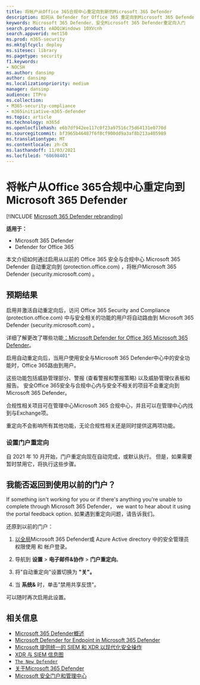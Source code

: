 ```yaml
---
title: 将帐户从Office 365合规中心重定向到新的Microsoft 365 Defender
description: 如何从 Defender for Office 365 重定向到Microsoft 365 Defender。
keywords: Microsoft 365 Defender、安全Microsoft 365 Defender重定向入门
search.product: eADQiWindows 10XVcnh
search.appverid: met150
ms.prod: m365-security
ms.mktglfcycl: deploy
ms.sitesec: library
ms.pagetype: security
f1.keywords:
- NOCSH
ms.author: dansimp
author: dansimp
ms.localizationpriority: medium
manager: dansimp
audience: ITPro
ms.collection:
- M365-security-compliance
- m365initiative-m365-defender
ms.topic: article
ms.technology: m365d
ms.openlocfilehash: e6b7df942ee117c0f23a97516c75d64131e0770d
ms.sourcegitcommit: bf3965b46487f6f8cf900dd9a3af8b213a405989
ms.translationtype: MT
ms.contentlocale: zh-CN
ms.lasthandoff: 11/03/2021
ms.locfileid: "60698401"
---
```

# <a name="redirecting-accounts-from-office-365-security-and-compliance-center-to-microsoft-365-defender"></a>将帐户从Office 365合规中心重定向到Microsoft 365 Defender

[!INCLUDE [Microsoft 365 Defender rebranding](../includes/microsoft-defender.md)]

**适用于：**

- Microsoft 365 Defender
- Defender for Office 365

本文介绍如何通过启用从以前的 Office 365 安全与合规中心 Microsoft 365 Defender 自动重定向到 (protection.office.com) ，将帐户Microsoft 365 Defender (security.microsoft.com) 。

## <a name="what-to-expect"></a>预期结果

启用并激活自动重定向后，访问 Office 365 Security and Compliance (protection.office.com) 中与安全相关的功能的用户将自动路由到 Microsoft 365 Defender (security.microsoft.com) 。

详细了解更改了哪些功能[：Microsoft Defender for Office 365 Microsoft 365 Defender](microsoft-365-security-center-mdo.md)。

启用自动重定向后，当用户使用安全与Microsoft 365 Defender中心中的安全功能时，Office 365路由到用户。

这些功能包括威胁管理部分、警报 (查看警报和警报策略) 以及威胁管理仪表板和报告。 安全Office 365安全与合规中心内与安全不相关的项目不会重定向到Microsoft 365 Defender。

合规性相关项目可在管理中心Microsoft 365 合规中心，并且可以在管理中心内找到与Exchange项。

重定向不会影响所有其他功能，无论合规性相关还是同时提供这两项功能。

### <a name="set-up-portal-redirection"></a>设置门户重定向

自 2021 年 10 月开始，门户重定向现在自动完成，或默认执行。 但是，如果需要暂时禁用它，将执行这些步骤。

<!--To start routing accounts to Microsoft 365 Defender at security.microsoft.com:

1. Make sure you're a global administrator or have security administrator permissions in Azure Active directory.
2. [Sign in](https://security.microsoft.com/) to Microsoft 365 Defender.
3. Navigate to **Settings** > **Email & collaboration** > **Portal redirection**.  
4. Toggle the Automatic redirection setting to **On**.
5. Click **Enable** to apply automatic redirection to Microsoft 365 Defender.

> [!NOTE]
> After redirection is enabled, accounts in active sessions while this setting is applied will not be ejected from their session and will only be routed to Microsoft 365 Defender after ending their current session and signing back in again.-->

## <a name="can-i-go-back-to-using-the-former-portal"></a>我能否返回到使用以前的门户？

If something isn't working for you or if there's anything you're unable to complete through Microsoft 365 Defender， we want to hear about it using the portal feedback option. 如果遇到重定向问题，请告诉我们。

还原到以前的门户：

1. [以全局](https://security.microsoft.com/)Microsoft 365 Defender或 Azure Active directory 中的安全管理员权限使用 和 帐户登录。

2. 导航到 **设置**  >  **电子邮件&协作**  >  **门户重定向**。

3. 将"自动重定向"设置切换为 **"关"。**

4. 当 **系统&** 时，单击"禁用共享反馈"。

可以随时再次启用此设置。

## <a name="related-information"></a>相关信息
- [Microsoft 365 Defender概述](overview-security-center.md)
- [Microsoft Defender for Endpoint in Microsoft 365 Defender](microsoft-365-security-center-mde.md)
- [Microsoft 提供统一的 SIEM 和 XDR 以现代化安全操作](https://www.microsoft.com/security/blog/?p=91813) 
- [XDR 与 SIEM 信息图](https://afrait.com/blog/xdr-versus-siem/) 
- [`The New Defender`](https://afrait.com/blog/the-new-defender/) 
- [关于Microsoft 365 Defender](https://www.microsoft.com/microsoft-365/security/microsoft-365-defender) 
- [Microsoft 安全门户和管理中心](portals.md)
